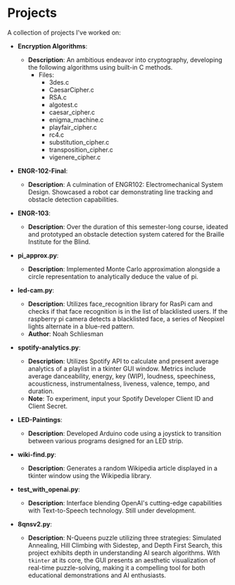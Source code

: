 # Projects

A collection of projects I've worked on:

- **Encryption Algorithms**:
    - **Description**: An ambitious endeavor into  cryptography, developing the following algorithms using built-in C methods.
        - Files:
            - 3des.c
            - CaesarCipher.c
            - RSA.c
            - algotest.c
            - caesar_cipher.c
            - enigma_machine.c
            - playfair_cipher.c
            - rc4.c
            - substitution_cipher.c
            - transposition_cipher.c
            - vigenere_cipher.c
  
- **ENGR-102-Final**: 
    - **Description**: A culmination of ENGR102: Electromechanical System Design. Showcased a robot car demonstrating line tracking and obstacle detection capabilities.
  
- **ENGR-103**: 
    - **Description**: Over the duration of this semester-long course, ideated and prototyped an obstacle detection system catered for the Braille Institute for the Blind.
  
- **pi_approx.py**:
    - **Description**: Implemented Monte Carlo approximation alongside a circle representation to analytically deduce the value of pi.

- **led-cam.py**: 
    - **Description**: Utilizes face_recognition library for RasPi cam and checks if that face recognition is in the list of blacklisted users. If the raspberry pi camera detects a blacklisted face, a series of Neopixel lights alternate in a blue-red pattern.
    - **Author**: Noah Schliesman
  
- **spotify-analytics.py**: 
    - **Description**: Utilizes Spotify API to calculate and present average analytics of a playlist in a tkinter GUI window. Metrics include average danceability, energy, key (WIP), loudness, speechiness, acousticness, instrumentalness, liveness, valence, tempo, and duration.
    - **Note**: To experiment, input your Spotify Developer Client ID and Client Secret.

- **LED-Paintings**: 
    - **Description**: Developed Arduino code using a joystick to transition between various programs designed for an LED strip.
  
- **wiki-find.py**: 
    - **Description**: Generates a random Wikipedia article displayed in a tkinter window using the Wikipedia library. 
  
- **test_with_openai.py**: 
    - **Description**: Interface blending OpenAI's cutting-edge capabilities with Text-to-Speech technology. Still under development.
 
- **8qnsv2.py**:
    - **Description**: N-Queens puzzle utilizing three strategies: Simulated Annealing, Hill Climbing with Sidestep, and Depth First Search, this project exhibits depth in understanding AI search algorithms. With `tkinter` at its core, the GUI presents an aesthetic visualization of real-time puzzle-solving, making it a compelling tool for both educational demonstrations and AI enthusiasts.

